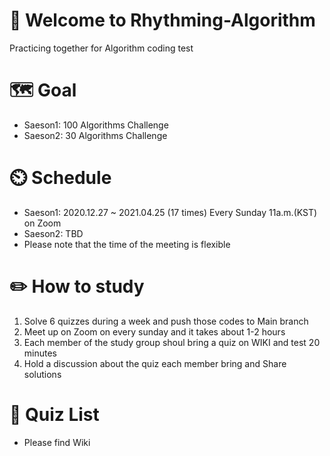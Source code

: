 # 👋 Welcome to Rhythming-Algorithm
Practicing together for Algorithm coding test

# 🗺️ Goal
- Saeson1: 100 Algorithms Challenge
- Saeson2: 30 Algorithms Challenge

# ⏲️ Schedule 
- Saeson1: 2020.12.27 ~ 2021.04.25 (17 times) Every Sunday 11a.m.(KST) on Zoom
- Saeson2: TBD
- Please note that the time of the meeting is flexible

# ✏️ How to study
1. Solve 6 quizzes during a week and push those codes to Main branch 
1. Meet up on Zoom on every sunday and it takes about 1-2 hours
1. Each member of the study group shoul bring a quiz on WIKI and test 20 minutes
1. Hold a discussion about the quiz each member bring and Share solutions

# 📜 Quiz List
- Please find Wiki
